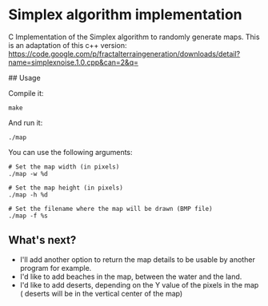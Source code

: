 # Simplex algorithm implementation

C Implementation of the Simplex algorithm to randomly generate maps.
This is an adaptation of this c++ version: https://code.google.com/p/fractalterraingeneration/downloads/detail?name=simplexnoise.1.0.cpp&can=2&q=

## Usage

Compile it:
```
make
```

And run it:
```
./map
```

You can use the following arguments:
```
# Set the map width (in pixels)
./map -w %d

# Set the map height (in pixels)
./map -h %d

# Set the filename where the map will be drawn (BMP file)
./map -f %s
```

## What's next?

- I'll add another option to return the map details to be usable by another
program for example.
- I'd like to add beaches in the map, between the water and the land.
- I'd like to add deserts, depending on the Y value of the pixels in the map (
deserts will be in the vertical center of the map)
